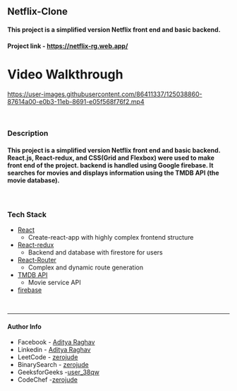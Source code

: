 ## Netflix-Clone 
 #### This project is a simplified version Netflix front end and basic backend. 
 #### Project link - https://netflix-rg.web.app/


# Video Walkthrough 

https://user-images.githubusercontent.com/86411337/125038860-87614a00-e0b3-11eb-8691-e05f568f76f2.mp4


</br>


### Description

#### This project is a simplified version Netflix front end and basic backend. React.js, React-redux, and CSS(Grid and Flexbox) were used to make front end of the project. backend is handled using Google firebase. It searches for movies and displays information using the TMDB API (the movie database). 

</br>


### Tech Stack

- [React](https://github.com/facebook/react)
   - Create-react-app with highly complex frontend structure 
- [React-redux](https://redux.js.org/)
   - Backend and database with firestore for users
- [React-Router](https://reactrouter.com/web/guides/quick-start)
   - Complex and dynamic route generation
- [TMDB API](https://www.themoviedb.org/?language=en-US) 
   - Movie service API
- [firebase](https://firebase.google.com/docs?gclsrc=ds&gclsrc=ds&gclid=CO63xLnM2vECFU3B1AodTgkD6A)

</br>

---

#### Author Info

- Facebook - [Aditya Raghav](https://www.facebook.com/aditya.raghav.9469/)
- Linkedin - [Aditya Raghav](https://www.linkedin.com/in/aditya-raghav-99a510180/)
- LeetCode - [zerojude](https://leetcode.com/zerojude/)
- BinarySearch - [zerojude](https://binarysearch.com/@/zerojude)
- GeeksforGeeks -[user_38qw](https://auth.geeksforgeeks.org/user/user_38qw/profile)
- CodeChef -[zerojude](https://www.codechef.com/users/zerojude)




















